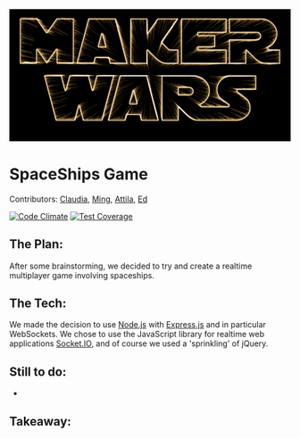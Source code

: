 <img src="readmelogo.png">

SpaceShips Game
=======================

Contributors: [Claudia](https://github.com/Callisto13), [Ming](https://github.com/ming-chan), [Attila](https://github.com/Tr1ckX), [Ed](https://github.com/ejbyne)

[![Code Climate](https://codeclimate.com/github/ejbyne/spaceships-project/badges/gpa.svg)](https://codeclimate.com/github/ejbyne/spaceships-project)
[![Test Coverage](https://codeclimate.com/github/ejbyne/spaceships-project/badges/coverage.svg)](https://codeclimate.com/github/ejbyne/spaceships-project)

## The Plan:
After some brainstorming, we decided to try and create a realtime multiplayer game involving spaceships.

## The Tech:
We made the decision to use [Node.js](http://nodejs.org/) with [Express.js](http://expressjs.com/) and in particular WebSockets. We chose to use the JavaScript library for realtime web applications [Socket.IO](http://socket.io/), and of course we used a 'sprinkling' of jQuery. 

## Still to do:

- 


## Takeaway:
